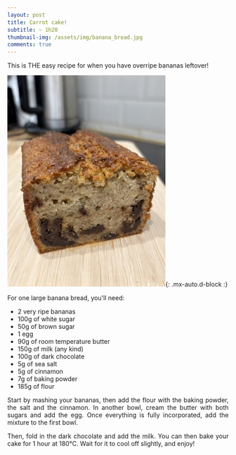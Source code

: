 ```yaml
---
layout: post
title: Carrot cake!
subtitle: ~ 1h20
thumbnail-img: /assets/img/banana_bread.jpg
comments: true
---
```


This is THE easy recipe for when you have overripe bananas leftover!

![Banana bread](/assets/img/banana_bread.jpg){: .mx-auto.d-block :}

For one large banana bread, you'll need:

- 2 very ripe bananas
- 100g of white sugar
- 50g of brown sugar
- 1 egg
- 90g of room temperature butter
- 150g of milk (any kind)
- 100g of dark chocolate
- 5g of sea salt
- 5g of cinnamon 
- 7g of baking powder
- 185g of flour

<div style="text-align: justify">
<p> Start by mashing your bananas, then add the flour with the baking powder, the salt and the cinnamon. In another bowl, cream the butter with both sugars and add the egg. Once everything is fully incorporated, add the mixture to the first bowl. </p>
<p> Then, fold in the dark chocolate and add the milk. You can then bake your cake for 1 hour at 180°C. Wait for it to cool off slightly, and enjoy! </p>
</div>